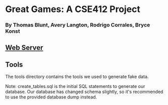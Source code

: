# Great Games: A CSE412 Project
### By Thomas Blunt, Avery Langton, Rodrigo Corrales, Bryce Konst

## [Web Server](game-store/)

## Tools

The tools directory contains the tools we used to generate fake data.

Note: create_tables.sql is the initial SQL statements to generate our database. Our database has changed schema slightly, so it's recommended to use the provided database dump instead.
